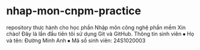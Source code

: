 # nhap-mon-cnpm-practice
repository thưc hành cho học phần Nhập môn công nghệ phần mềm
Xin chào! Đây là lần đầu tiên tôi sử dụng Git và GitHub.
Thông tin sinh viên
⦁	Họ và tên: Đường Minh Anh
⦁	Mã số sinh viên: 24S1020003
